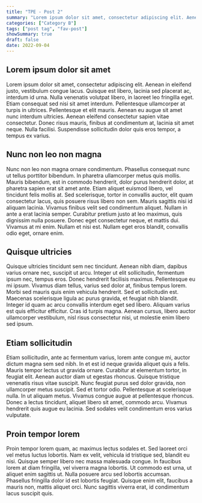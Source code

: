 ```yaml
---
title: "TPE - Post 2"
summary: "Lorem ipsum dolor sit amet, consectetur adipiscing elit. Aenean in eleifend justo, vestibulum congue."
categories: ["Category B"]
tags: ["post tag", "fav-post"]
showSummary: true
draft: false
date: 2022-09-04
---
```


## Lorem ipsum dolor sit amet
Lorem ipsum dolor sit amet, consectetur adipiscing elit. Aenean in eleifend justo, vestibulum congue lacus. Quisque est libero, lacinia sed placerat ac, interdum id urna. Nulla venenatis volutpat libero, in laoreet leo fringilla eget. Etiam consequat sed nisi sit amet interdum. Pellentesque ullamcorper at turpis in ultrices. Pellentesque et elit mauris. Aenean eu augue sit amet nunc interdum ultricies. Aenean eleifend consectetur sapien vitae consectetur. Donec risus mauris, finibus at condimentum at, lacinia sit amet neque. Nulla facilisi. Suspendisse sollicitudin dolor quis eros tempor, a tempus ex varius.

## Nunc non leo non magna
Nunc non leo non magna ornare condimentum. Phasellus consequat nunc ut tellus porttitor bibendum. In pharetra ullamcorper metus quis mollis. Mauris bibendum, est in commodo hendrerit, dolor purus hendrerit dolor, at pharetra sapien erat sit amet ante. Etiam aliquet euismod libero, vel tincidunt felis mollis at. Sed scelerisque, tortor in convallis auctor, elit quam consectetur lacus, quis posuere risus libero non sem. Mauris sagittis nisi id aliquam lacinia. Vivamus finibus velit sed condimentum aliquet. Nullam in ante a erat lacinia semper. Curabitur pretium justo at leo maximus, quis dignissim nulla posuere. Donec eget consectetur neque, et mattis dui. Vivamus at mi enim. Nullam et nisi est. Nullam eget eros blandit, convallis odio eget, ornare enim.

## Quisque ultricies
Quisque ultricies tincidunt sem nec tincidunt. Aenean nibh diam, dapibus varius ornare nec, suscipit ut arcu. Integer ut elit sollicitudin, fermentum ipsum nec, tempus eros. Donec hendrerit facilisis maximus. Pellentesque eu mi ipsum. Vivamus diam tellus, varius sed dolor at, finibus tempus lorem. Morbi sed mauris quis enim vehicula hendrerit. Sed et sollicitudin est. Maecenas scelerisque ligula ac purus gravida, et feugiat nibh blandit. Integer id quam ac arcu convallis interdum eget sed libero. Aliquam varius est quis efficitur efficitur. Cras id turpis magna. Aenean cursus, libero auctor ullamcorper vestibulum, nisl risus consectetur nisi, ut molestie enim libero sed ipsum.

## Etiam sollicitudin
Etiam sollicitudin, ante ac fermentum varius, lorem ante congue mi, auctor dictum magna sem sed nibh. In et est id neque gravida aliquet quis a felis. Mauris tempor lectus ut gravida ornare. Curabitur at elementum tortor, in feugiat elit. Aenean auctor diam ut egestas rhoncus. Quisque tristique venenatis risus vitae suscipit. Nunc feugiat purus sed dolor gravida, non ullamcorper metus suscipit. Sed et tortor odio. Pellentesque at scelerisque nulla. In ut aliquam metus. Vivamus congue augue at pellentesque rhoncus. Donec a lectus tincidunt, aliquet libero sit amet, commodo arcu. Vivamus hendrerit quis augue eu lacinia. Sed sodales velit condimentum eros varius vulputate.

## Proin tempor lorem
Proin tempor lorem quam, ac maximus lectus sodales et. Sed laoreet orci vel metus luctus lobortis. Nam ex velit, vehicula id tristique sed, blandit eu nisi. Quisque semper libero nec massa malesuada congue. In faucibus lorem at diam fringilla, vel viverra magna lobortis. Ut commodo est urna, ut aliquet enim sagittis ut. Nulla posuere arcu sed lobortis accumsan. Phasellus fringilla dolor id est lobortis feugiat. Quisque enim elit, faucibus a mauris non, mattis aliquet orci. Nunc sagittis viverra erat, id condimentum lacus suscipit quis.